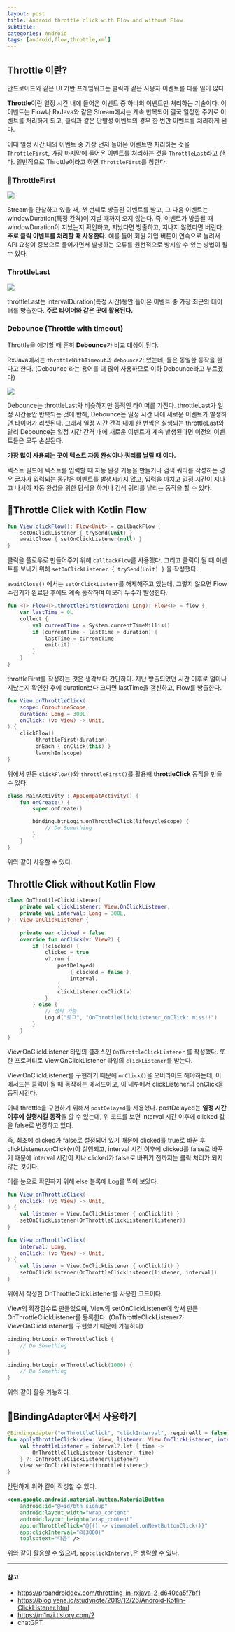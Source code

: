```yaml
---
layout: post
title: Android throttle click with Flow and without Flow
subtitle:
categories: Android
tags: [android,flow,throttle,xml]
---
```


## Throttle 이란?

안드로이드와 같은 UI 기반 프레임워크는 클릭과 같은 사용자 이벤트를 다룰 일이 많다.

**Throttle**이란 일정 시간 내에 들어온 이벤트 중 하나의 이벤트만 처리하는 기술이다. 이 이벤트는 Flow나 RxJava와 같은 Stream에서는 계속 반복되어 결국 일정한 주기로 이벤트를 처리하게 되고, 클릭과 같은 단발성 이벤트의 경우 한 번만 이벤트를 처리하게 된다.

이때 일정 시간 내의 이벤트 중 가장 먼저 들어온 이벤트만 처리하는 것을 `ThrottleFirst`, 가장 마지막에 들어온 이벤트를 처리하는 것을 `ThrottleLast`라고 한다. 일반적으로 Throttle이라고 하면 `ThrottleFirst`를 칭한다.

### ThrottleFirst

![](https://i.imgur.com/RNIETz6.png)

Stream을 관찰하고 있을 때, 첫 번째로 방출된 이벤트를 받고, 그 다음 이벤트는 windowDuration(특정 간격)이 지날 때까지 오지 않는다.
즉, 이벤트가 방출될 때 windowDuration이 지났는지 확인하고, 지났다면 방출하고, 지나지 않았다면 버린다.
**주로 클릭 이벤트를 처리할 때 사용한다.** 예를 들어 회원 가입 버튼이 연속으로 눌려서 API 요청이 중복으로 들어가면서 발생하는 오류를 원천적으로 방지할 수 있는 방법이 될 수 있다.

### ThrottleLast

![](https://i.imgur.com/CbigbGn.png)

throttleLast는 intervalDuration(특정 시간)동안 들어온 이벤트 중 가장 최근의 데이터를 방출한다.
**주로 타이머와 같은 곳에 활용된다.**

### Debounce (Throttle with timeout)

Throttle을 얘기할 때 흔히 **Debounce**가 비교 대상이 된다.

RxJava에서는 `throttleWithTimeout`과 `debounce`가 있는데, 둘은 동일한 동작을 한다고 한다. (Debounce 라는 용어를 더 많이 사용하므로 이하 Debounce라고 부르겠다)

![](https://i.imgur.com/mKFJCpp.png)

Debounce는 throttleLast와 비슷하지만 동적인 타이머를 가진다. throttleLast가 일정 시간동안 반복되는 것에 반해, Debounce는 일정 시간 내에 새로운 이벤트가 발생하면 타이머가 리셋된다. 그래서 일정 시간 간격 내에 한 번씩은 실행되는 throttleLast와 달리 Debounce는 일정 시간 간격 내에 새로운 이벤트가 계속 발생된다면 이전의 이벤트들은 모두 손실된다.

**가장 많이 사용되는 곳이 텍스트 자동 완성이나 쿼리를 날릴 때 이다.**

텍스트 필드에 텍스트를 입력할 때 자동 완성 기능을 만들거나 검색 쿼리를 작성하는 경우 글자가 입력되는 동안은 이벤트를 발생시키지 않고, 입력을 마치고 일정 시간이 지나고 나서야 자동 완성을 위한 탐색을 하거나 검색 쿼리를 날리는 동작을 할 수 있다.

## Throttle Click with Kotlin Flow

```kotlin
fun View.clickFlow(): Flow<Unit> = callbackFlow {  
    setOnClickListener { trySend(Unit) }  
    awaitClose { setOnClickListener(null) }  
}
```

클릭을 플로우로 만들어주기 위해 `callbackFlow`를 사용했다. 그리고 클릭이 될 때 이벤트를 보내기 위해 `setOnClickListener { trySend(Unit) }` 을 작성했다.

`awaitClose()` 에서는 `setOnClickListenr`를 해제해주고 있는데, 그렇지 않으면 Flow 수집기가 완료된 후에도 계속 동작하여 메모리 누수가 발생한다.

```kotlin
fun <T> Flow<T>.throttleFirst(duration: Long): Flow<T> = flow {  
    var lastTime = 0L  
    collect {  
        val currentTime = System.currentTimeMillis()  
        if (currentTime - lastTime > duration) {  
            lastTime = currentTime  
            emit(it)  
        }  
    }  
}
```

throttleFirst를 작성하는 것은 생각보다 간단하다. 지난 방출되었던 시간 이후로 얼마나 지났는지 확인한 후에 duration보다 크다면 lastTime을 갱신하고, Flow를 방출한다.

```kotlin
fun View.onThrottleClick(  
    scope: CoroutineScope,  
    duration: Long = 300L,  
    onClick: (v: View) -> Unit,  
) {  
    clickFlow()  
        .throttleFirst(duration)  
        .onEach { onClick(this) }  
        .launchIn(scope)  
}
```

위에서 만든 `clickFlow()`와 `throttleFirst()`를 활용해 **throttleClick** 동작을 만들 수 있다.

```kotlin
class MainActivity : AppCompatActivity() {
    fun onCreate() {
        super.onCreate()

        binding.btnLogin.onThrottleClick(lifecycleScope) {  
            // Do Something  
        }
    }
}
```

위와 같이 사용할 수 있다.

## Throttle Click without Kotlin Flow

```kotlin
class OnThrottleClickListener(  
    private val clickListener: View.OnClickListener,  
    private val interval: Long = 300L,  
) : View.OnClickListener {  
  
    private var clicked = false  
    override fun onClick(v: View?) {  
        if (!clicked) {  
            clicked = true  
            v?.run {  
                postDelayed(  
                    { clicked = false },  
                    interval,  
                )  
                clickListener.onClick(v)  
            }  
        } else {  
            // 생략 가능
            Log.d("로그", "OnThrottleClickListener_onClick: miss!!")  
        }  
    }  
}
```

View.OnClickListener 타입의 클래스인 `OnThrottleClickListener` 를 작성했다. 또한 프로퍼티로 View.OnClickListener 타입의 `clickListener`를 받는다.

View.OnClickListener를 구현하기 때문에 `onClick()`을 오버라이드 해야하는데, 이 메서드는 클릭이 될 때 동작하는 메서드이고, 이 내부에서 clickListener의 onClick을 동작시킨다.

이때 throttle을 구현하기 위해서 `postDelayed`를 사용했다. postDelayed는 **일정 시간 이후에 실행시킬 동작**을 할 수 있는데, 위 코드를 보면 interval 시간 이후에 clicked 값을 false로 변경하고 있다.

즉, 최초에 clicked가 false로 설정되어 있기 때문에 clicked를 true로 바꾼 후 clickListener.onClick(v)이 실행되고, interval 시간 이후에 clicked를 false로 바꾸기 때문에
interval 시간이 지나 clicked가 false로 바뀌기 전까지는 클릭 처리가 되지 않는 것이다.

이를 눈으로 확인하기 위해 else 블록에 Log를 찍어 보았다.

```kotlin
fun View.onThrottleClick(  
    onClick: (v: View) -> Unit,  
) {  
    val listener = View.OnClickListener { onClick(it) }  
    setOnClickListener(OnThrottleClickListener(listener))  
}  
  
fun View.onThrottleClick(  
    interval: Long,  
    onClick: (v: View) -> Unit,  
) {  
    val listener = View.OnClickListener { onClick(it) }  
    setOnClickListener(OnThrottleClickListener(listener, interval))  
}
```

위에서 작성한 OnThrottleClickListener를 사용한 코드이다.

View의 확장함수로 만들었으며, View의 setOnClickListener에 앞서 만든 OnThrottleClickListener를 등록한다. (OnThrottleClickListener가 View.OnClickListener를 구현했기 때문에 가능하다)

```kotlin
binding.btnLogin.onThrottleClick {   
    // Do Something  
}

binding.btnLogin.onThrottleClick(1000) {  
    // Do Something  
}
```

위와 같이 활용 가능하다.

## BindingAdapter에서 사용하기

```kotlin
@BindingAdapter("onThrottleClick", "clickInterval", requireAll = false)  
fun applyThrottleClick(view: View, listener: View.OnClickListener, interval: Long? = 300L) {  
    val throttleListener = interval?.let { time ->  
        OnThrottleClickListener(listener, time)  
    } ?: OnThrottleClickListener(listener)  
    view.setOnClickListener(throttleListener)  
}
```

간단하게 위와 같이 작성할 수 있다.

```xml
<com.google.android.material.button.MaterialButton  
    android:id="@+id/btn_signup"
    android:layout_width="wrap_content"  
    android:layout_height="wrap_content"
    app:onThrottleClick="@{() -> viewmodel.onNextButtonClick()}"
    app:clickInterval="@{3000}"
    tools:text="다음" />
```

위와 같이 활용할 수 있으며, `app:clickInterval`은 생략할 수 있다.

---

#### 참고

- https://proandroiddev.com/throttling-in-rxjava-2-d640ea5f7bf1
- https://blog.yena.io/studynote/2019/12/26/Android-Kotlin-ClickListener.html
- https://m1nzi.tistory.com/2
- chatGPT
